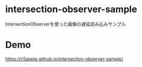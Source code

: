 # intersection-observer-sample
IntersectionObserverを使った画像の遅延読み込みサンプル

# Demo

https://c5apple.github.io/intersection-observer-sample/
